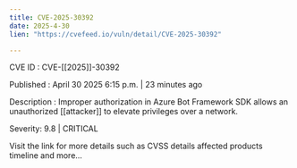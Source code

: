 ```yaml
---
title: CVE-2025-30392
date: 2025-4-30
lien: "https://cvefeed.io/vuln/detail/CVE-2025-30392"

---
```


CVE ID : CVE-[[2025]]-30392

Published :  April 30
2025
6:15 p.m. | 23 minutes ago

Description : Improper authorization in Azure Bot Framework SDK allows an unauthorized  [[attacker]] to elevate privileges over a network.

Severity: 9.8 | CRITICAL

Visit the link for more details
such as CVSS details
affected products
timeline
and more...
